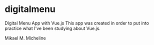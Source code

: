 # digitalmenu

Digital Menu App with Vue.js
This app was created in order to put into practice what I've been studying about Vue.js.

Mikael M. Micheline

